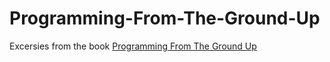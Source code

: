 # Programming-From-The-Ground-Up
Excersies from the book [Programming From The Ground Up](https://www.google.com/search?client=firefox-b-d&amp;q=programming+from+the+ground+up+](https://download-mirror.savannah.gnu.org/releases/pgubook/ProgrammingGroundUp-1-0-booksize.pdf)https://download-mirror.savannah.gnu.org/releases/pgubook/ProgrammingGroundUp-1-0-booksize.pdf)
